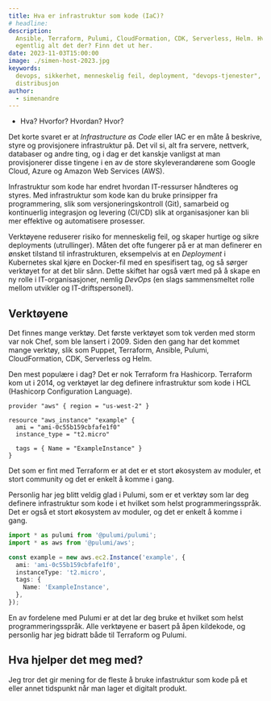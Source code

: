 ```yaml
---
title: Hva er infrastruktur som kode (IaC)?
# headline:
description:
  Ansible, Terraform, Pulumi, CloudFormation, CDK, Serverless, Helm. Hva er
  egentlig alt det der? Finn det ut her.
date: 2023-11-03T15:00:00
image: ./simen-host-2023.jpg
keywords:
  devops, sikkerhet, menneskelig feil, deployment, "devops-tjenester",
  distribusjon
author:
  - simenandre
---
```


- Hva? Hvorfor? Hvordan? Hvor?

Det korte svaret er at _Infrastructure as Code_ eller IAC er en måte å beskrive,
styre og provisjonere infrastruktur på. Det vil si, alt fra servere, nettverk,
databaser og andre ting, og i dag er det kanskje vanligst at man provisjonerer
disse tingene i en av de store skyleverandørene som Google Cloud, Azure og
Amazon Web Services (AWS).

Infrastruktur som kode har endret hvordan IT-ressurser håndteres og
styres. Med infrastruktur som kode kan du bruke prinsipper fra programmering,
slik som versjoneringskontroll (Git), samarbeid og kontinuerlig integrasjon og
levering (CI/CD) slik at organisasjoner kan bli mer effektive og automatisere
prosesser.

Verktøyene reduserer risiko for menneskelig feil, og skaper hurtige og sikre
deployments (utrullinger). Måten det ofte fungerer på er at man definerer
en ønsket tilstand til infrastrukturen, eksempelvis at en _Deployment_ i
Kubernetes skal kjøre en Docker-fil med en spesifisert tag, og så sørger
verktøyet for at det blir sånn. Dette skiftet har også vært med på å skape en ny
rolle i IT-organisasjoner, nemlig _DevOps_ (en slags sammensmeltet rolle mellom
utvikler og IT-driftspersonell).

## Verktøyene

Det finnes mange verktøy. Det første verktøyet som tok verden med storm var nok
Chef, som ble lansert i 2009. Siden den gang har det kommet mange verktøy, slik
som Puppet, Terraform, Ansible, Pulumi, CloudFormation, CDK, Serverless og Helm.

Den mest populære i dag? Det er nok Terraform fra Hashicorp. Terraform kom ut i
2014, og verktøyet lar deg definere infrastruktur som kode i HCL (Hashicorp
Configuration Language).

```hcl
provider "aws" { region = "us-west-2" }

resource "aws_instance" "example" {
  ami = "ami-0c55b159cbfafe1f0"
  instance_type = "t2.micro"

  tags = { Name = "ExampleInstance" }
}

```

Det som er fint med Terraform er at det er et stort økosystem av moduler, et
stort community og det er enkelt å komme i gang.

Personlig har jeg blitt veldig glad i Pulumi, som er et verktøy som lar deg
definere infrastruktur som kode i et hvilket som helst programmeringsspråk. Det
er også et stort økosystem av moduler, og det er enkelt å komme i gang.

```typescript
import * as pulumi from '@pulumi/pulumi';
import * as aws from '@pulumi/aws';

const example = new aws.ec2.Instance('example', {
  ami: 'ami-0c55b159cbfafe1f0',
  instanceType: 't2.micro',
  tags: {
    Name: 'ExampleInstance',
  },
});
```

En av fordelene med Pulumi er at det lar deg bruke et hvilket som helst
programmeringsspråk. Alle verktøyene er basert på åpen kildekode, og personlig
har jeg bidratt både til Terraform og Pulumi.

## Hva hjelper det meg med?

Jeg tror det gir mening for de fleste å bruke infastruktur som kode på et eller
annet tidspunkt når man lager et digitalt produkt.
